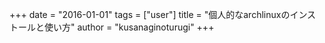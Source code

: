 +++
date = "2016-01-01"
tags = ["user"]
title = "個人的なarchlinuxのインストールと使い方"
author = "kusanaginoturugi"
+++
